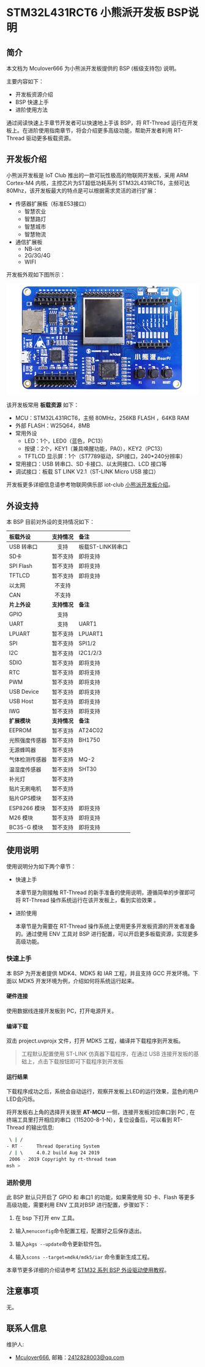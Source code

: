 # STM32L431RCT6 小熊派开发板 BSP说明

## 简介

本文档为 Mculover666 为小熊派开发板提供的 BSP (板级支持包) 说明。

主要内容如下：

- 开发板资源介绍
- BSP 快速上手
- 进阶使用方法

通过阅读快速上手章节开发者可以快速地上手该 BSP，将 RT-Thread 运行在开发板上。在进阶使用指南章节，将会介绍更多高级功能，帮助开发者利用 RT-Thread 驱动更多板载资源。

## 开发板介绍

小熊派开发板是 IoT Club 推出的一款可玩性极高的物联网开发板，采用 ARM Cortex-M4 内核，主控芯片为ST超低功耗系列 STM32L431RCT6，主频可达 80Mhz，该开发板最大的特点是可以根据需求灵活的进行扩展：

- 传感器扩展板（标准E53接口）
  - 智慧农业
  - 智慧路灯
  - 智慧城市
  - 智慧物流
- 通信扩展板
  - NB-iot
  - 2G/3G/4G
  - WIFI

开发板外观如下图所示：

![board](figures/board.png)

该开发板常用 **板载资源** 如下：

- MCU：STM32L431RCT6，主频 80MHz，256KB FLASH ，64KB RAM
- 外部 FLASH：W25Q64，8MB
- 常用外设
  - LED：1个，LED0（蓝色，PC13）
  - 按键：2个，KEY1（兼具唤醒功能，PA0），KEY2（PC13）
  - TFTLCD 显示屏：1个（ST7789驱动，SPI接口，240*240分辨率）
- 常用接口：USB 转串口、SD 卡接口、以太网接口、LCD 接口等
- 调试接口：板载 ST LINK V2.1（ST-LINK Micro USB 接口）

开发板更多详细信息请参考物联网俱乐部 iot-club [小熊派开发板介绍](https://iot-club.taobao.com/index.htm)。

## 外设支持

本 BSP 目前对外设的支持情况如下：

| **板载外设**      | **支持情况** | **备注**                              |
| :----------------- | :----------: | :------------------------------------- |
| USB 转串口        |     支持     |         板载ST-LINK转串口              |
| SD卡              |   暂不支持   |             即将支持                          |
| SPI Flash         |     暂不支持     |        即将支持                               |
| TFTLCD            |   暂不支持     |            即将支持                 |
| 以太网            |     不支持     |                                       |
| CAN               |   不支持   |                                       |
| **片上外设**      | **支持情况** | **备注**                              |
| GPIO              |     支持     |  |
| UART              |     支持     | UART1                          |
| LPUART              |     暂不支持     | LPUART1                             |
| SPI               |     暂不支持     | SPI1/2                              |
| I2C               |     暂不支持     | I2C1/2/3                              |
| SDIO              |   暂不支持   |     即将支持                  |
| RTC               |   暂不支持   | 即将支持                              |
| PWM               |   暂不支持   | 即将支持                              |
| USB Device        |   暂不支持   | 即将支持                              |
| USB Host          |   暂不支持   | 即将支持                              |
| IWG               |   暂不支持   | 即将支持                              |
| **扩展模块**      | **支持情况** | **备注**                              |
| EEPROM        |     暂不支持     |             AT24C02                   |
| 光照强度传感器     |   暂不支持   |                BH1750                       |
| 无源蜂鸣器              |   暂不支持   |                                       |
| 气体检测传感器              |   暂不支持   |     MQ-2                                  |
| 温湿度传感器              |   暂不支持   |     SHT30                                  |
| 补光灯              |   暂不支持   |                                       |
| 贴片无刷电机              |   暂不支持   |                                       |
| 贴片GPS模块              |   暂不支持   |                                       |
|     ESP8266 模块      |   暂不支持   |    即将支持                                  |
|     M26 模块      |   暂不支持   |    即将支持                                  |
|     BC35-G 模块      |   暂不支持   |    即将支持                                  |

## 使用说明

使用说明分为如下两个章节：

- 快速上手

    本章节是为刚接触 RT-Thread 的新手准备的使用说明，遵循简单的步骤即可将 RT-Thread 操作系统运行在该开发板上，看到实验效果 。

- 进阶使用

    本章节是为需要在 RT-Thread 操作系统上使用更多开发板资源的开发者准备的。通过使用 ENV 工具对 BSP 进行配置，可以开启更多板载资源，实现更多高级功能。


### 快速上手

本 BSP 为开发者提供 MDK4、MDK5 和 IAR 工程，并且支持 GCC 开发环境。下面以 MDK5 开发环境为例，介绍如何将系统运行起来。

#### 硬件连接

使用数据线连接开发板到 PC，打开电源开关。

#### 编译下载

双击 project.uvprojx 文件，打开 MDK5 工程，编译并下载程序到开发板。

> 工程默认配置使用 ST-LINK 仿真器下载程序，在通过 USB 连接开发板的基础上，点击下载按钮即可下载程序到开发板

#### 运行结果

下载程序成功之后，系统会自动运行，观察开发板上LED的运行效果，蓝色的用户LED会闪烁。

将开发板右上角的选择开关拨至 **AT-MCU** 一侧，连接开发板对应串口到 PC , 在终端工具里打开相应的串口（115200-8-1-N），复位设备后，可以看到 RT-Thread 的输出信息:

```bash
 \ | /
- RT -     Thread Operating System
 / | \     4.0.2 build Aug 24 2019
 2006 - 2019 Copyright by rt-thread team
msh >
```
### 进阶使用

此 BSP 默认只开启了 GPIO 和 串口1 的功能，如果需使用 SD 卡、Flash 等更多高级功能，需要利用 ENV 工具对BSP 进行配置，步骤如下：

1. 在 bsp 下打开 env 工具。

2. 输入`menuconfig`命令配置工程，配置好之后保存退出。

3. 输入`pkgs --update`命令更新软件包。

4. 输入`scons --target=mdk4/mdk5/iar` 命令重新生成工程。

本章节更多详细的介绍请参考 [STM32 系列 BSP 外设驱动使用教程](../docs/STM32系列BSP外设驱动使用教程.md)。

## 注意事项

无。

## 联系人信息

维护人:

-  [Mculover666](https://github.com/Mculover666), 邮箱：<2412828003@qq.com>